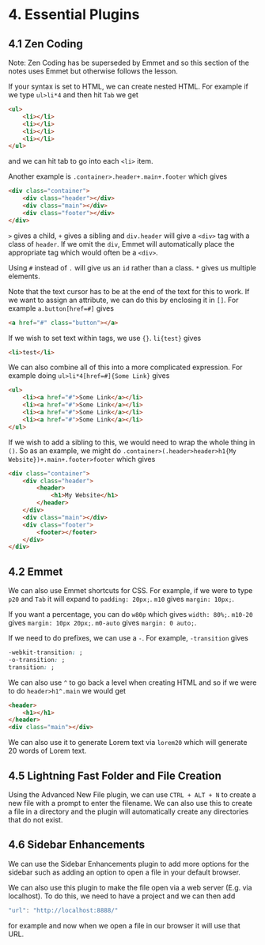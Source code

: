 # 4. Essential Plugins
## 4.1 Zen Coding

Note: Zen Coding has be superseded by Emmet and so this section of the notes uses Emmet but otherwise follows the lesson.

If your syntax is set to HTML, we can create nested HTML. For example if we type `ul>li*4` and then hit `Tab` we get
```html
<ul>
    <li></li>
    <li></li>
    <li></li>
    <li></li>
</ul>
```
and we can hit tab to go into each `<li>` item.

Another example is `.container>.header+.main+.footer` which gives
```html
<div class="container">
    <div class="header"></div>
    <div class="main"></div>
    <div class="footer"></div>
</div>
```

`>` gives a child, `+` gives a sibling and `div.header` will give a `<div>` tag with a class of `header`. If we omit the `div`, Emmet will automatically place the appropriate tag which would often be a `<div>`.

Using `#` instead of `.` will give us an `id` rather than a class. `*` gives us multiple elements.

Note that the text cursor has to be at the end of the text for this to work. If we want to assign an attribute, we can do this by enclosing it in `[]`. For example `a.button[href=#]` gives
```html
<a href="#" class="button"></a>
```

If we wish to set text within tags, we use `{}`. `li{test}` gives
```html
<li>test</li>
```

We can also combine all of this into a more complicated expression. For example doing `ul>li*4[href=#]{Some Link}` gives
```html
<ul>
    <li><a href="#">Some Link</a></li>
    <li><a href="#">Some Link</a></li>
    <li><a href="#">Some Link</a></li>
    <li><a href="#">Some Link</a></li>
</ul>
```

If we wish to add a sibling to this, we would need to wrap the whole thing in `()`. So as an example, we might do `.container>(.header>header>h1{My Website})+.main+.footer>footer` which gives
```html
<div class="container">
    <div class="header">
        <header>
            <h1>My Website</h1>
        </header>
    </div>
    <div class="main"></div>
    <div class="footer">
        <footer></footer>
    </div>
</div>
```


## 4.2 Emmet 

We can also use Emmet shortcuts for CSS. For example, if we were to type `p20` and `Tab` it will expand to `padding: 20px;`. `m10` gives `margin: 10px;`. 

If you want a percentage, you can do `w80p` which gives `width: 80%;`. `m10-20` gives `margin: 10px 20px;`. `m0-auto` gives `margin: 0 auto;`.

If we need to do prefixes, we can use a `-`. For example, `-transition` gives
```CSS
-webkit-transition: ;
-o-transition: ;
transition: ;
```

We can also use `^` to go back a level when creating HTML and so if we were to do `header>h1^.main` we would get
```html
<header>
    <h1></h1>
</header>
<div class="main"></div>
```

We can also use it to generate Lorem text via `lorem20` which will generate 20 words of Lorem text.


## 4.5 Lightning Fast Folder and File Creation

Using the Advanced New File plugin, we can use `CTRL + ALT + N` to create a new file with a prompt to enter the filename. We can also use this to create a file in a directory and the plugin will automatically create any directories that do not exist.


## 4.6 Sidebar Enhancements

We can use the Sidebar Enhancements plugin to add more options for the sidebar such as adding an option to open a file in your default browser. 

We can also use this plugin to make the file open via a web server (E.g. via localhost). To do this, we need to have a project and we can then add 
```javascript
"url": "http://localhost:8888/"
```
for example and now when we open a file in our browser it will use that URL.